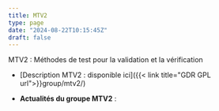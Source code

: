 ```yaml
---
title: MTV2
type: page
date: "2024-08-22T10:15:45Z"
draft: false
---
```


MTV2 : Méthodes de test pour la validation et la vérification

  * [Description MTV2 : disponible ici]({{< link title="GDR GPL url">}}group/mtv2/)



  * **Actualités du groupe MTV2** :


